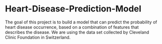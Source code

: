 # Heart-Disease-Prediction-Model
The goal of this project is to build a model that can predict the probability of heart disease occurrence, based on a combination of features that describes the disease. We are using the data set collected by Cleveland Clinic Foundation in Switzerland.

